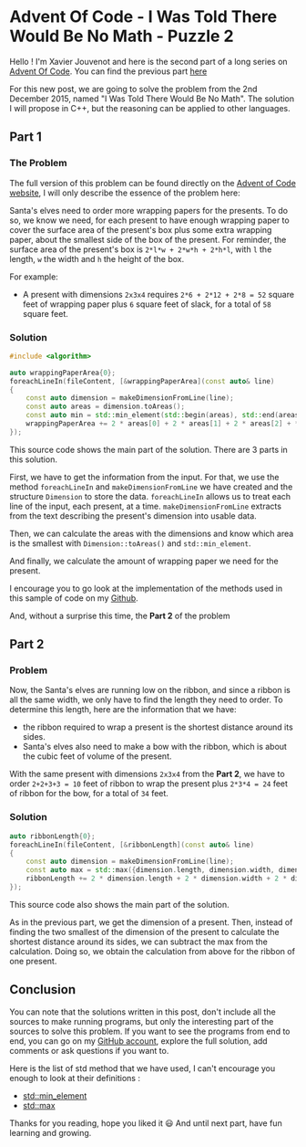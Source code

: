 # Advent Of Code - I Was Told There Would Be No Math - Puzzle 2

Hello ! I'm Xavier Jouvenot and here is the second part of a long series on [Advent Of Code](https://adventofcode.com). You can find the previous part [here](2019-06-01-AdventOfCode2015-Day1-NotQuiteLisp.md)

For this new post, we are going to solve the problem from the 2nd December 2015, named "I Was Told There Would Be No Math".
The solution I will propose in C++, but the reasoning can be applied to other languages.

## Part 1

### The Problem

The full version of this problem can be found directly on the [Advent of Code website](https://adventofcode.com/2015/day/2), I will only describe the essence of the problem here:

Santa's elves need to order more wrapping papers for the presents.
To do so, we know we need, for each present to have enough wrapping paper to cover the surface area of the present's box plus some extra wrapping paper, about the smallest side of the box of the present.
For reminder, the surface area of the present's box is `2*l*w + 2*w*h + 2*h*l`, with `l` the length, `w` the width and `h` the height of the box.

For example:
- A present with dimensions `2x3x4` requires `2*6 + 2*12 + 2*8 = 52` square feet of wrapping paper plus `6` square feet of slack, for a total of `58` square feet.

### Solution

```c++
#include <algorithm>

auto wrappingPaperArea{0};
foreachLineIn(fileContent, [&wrappingPaperArea](const auto& line)
{
    const auto dimension = makeDimensionFromLine(line);
    const auto areas = dimension.toAreas();
    const auto min = std::min_element(std::begin(areas), std::end(areas));
    wrappingPaperArea += 2 * areas[0] + 2 * areas[1] + 2 * areas[2] + *min;
});
```

This source code shows the main part of the solution. There are 3 parts in this solution.

First, we have to get the information from the input. For that, we use the method `foreachLineIn` and `makeDimensionFromLine` we have created and the structure `Dimension` to store the data. `foreachLineIn` allows us to treat each line of the input, each present, at a time. `makeDimensionFromLine` extracts from the text describing the present's dimension into usable data.

Then, we can calculate the areas with the dimensions and know which area is the smallest with `Dimension::toAreas()` and `std::min_element`.

And finally, we calculate the amount of wrapping paper we need for the present.

I encourage you to go look at the implementation of the methods used in this sample of code on my [Github](https://github.com/Xav83/AdventOfCode/tree/master/2015/Day2).

And, without a surprise this time, the **Part 2** of the problem

## Part 2

### Problem

Now, the Santa's elves are running low on the ribbon, and since a ribbon is all the same width, we only have to find the length they need to order. To determine this length, here are the information that we have:
- the ribbon required to wrap a present is the shortest distance around its sides.
- Santa's elves also need to make a bow with the ribbon, which is about the cubic feet of volume of the present.

With the same present with dimensions `2x3x4` from the **Part 2**, we have to order `2+2+3+3 = 10` feet of ribbon to wrap the present plus `2*3*4 = 24` feet of ribbon for the bow, for a total of `34` feet.

### Solution

```c++
auto ribbonLength{0};
foreachLineIn(fileContent, [&ribbonLength](const auto& line)
{
    const auto dimension = makeDimensionFromLine(line);
    const auto max = std::max({dimension.length, dimension.width, dimension.height});
    ribbonLength += 2 * dimension.length + 2 * dimension.width + 2 * dimension.height - 2 * max + dimension.length * dimension.width * dimension.height;
});
```

This source code also shows the main part of the solution.

As in the previous part, we get the dimension of a present. Then, instead of finding the two smallest of the dimension of the present to calculate the shortest distance around its sides, we can subtract the max from the calculation. Doing so, we obtain the calculation from above for the ribbon of one present.

## Conclusion

You can note that the solutions written in this post, don't include all the sources to make running programs, but only the interesting part of the sources to solve this problem.
If you want to see the programs from end to end, you can go on my [GitHub account](https://github.com/Xav83/AdventOfCode/tree/master/2015/Day2), explore the full solution, add comments or ask questions if you want to.

Here is the list of std method that we have used, I can't encourage you enough to look at their definitions :

- [std::min_element](https://en.cppreference.com/w/cpp/algorithm/min_element)
- [std::max](https://en.cppreference.com/w/cpp/algorithm/max)

Thanks for you reading, hope you liked it 😃
And until next part, have fun learning and growing.
